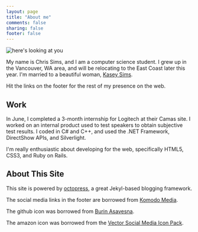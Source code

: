 ```yaml
---
layout: page
title: "About me"
comments: false
sharing: false
footer: false
---
```

![here's looking at you][chris_img]

My name is Chris Sims, and I am a computer science student.  I grew up in the Vancouver, WA area, and will be relocating to the
East Coast later this year.  I'm married to a beautiful woman, [Kasey Sims][1].

Hit the links on the footer for the rest of my presence on the web.


## Work

In June, I completed a 3-month internship for Logitech at their Camas site.  I worked on an internal product
used to test speakers to obtain subjective test results.  I coded in C# and C++, and used the .NET Framework,
DirectShow APIs, and Silverlight.

I'm really enthusiastic about developing for the web, specifically HTML5, CSS3, and Ruby on
Rails.

## About This Site

This site is powered by [octopress][2], a great Jekyl-based blogging framework.

The social media links in the footer are borrowed from [Komodo Media][3].

The github icon was borrowed from [Burin Asavesna][4].

The amazon icon was borrowed from the [Vector Social Media Icon Pack][5].

[chris_img]: /images/chris2.png
[1]: https://www.facebook.com/profile.php?id=25907126
[2]: http://octopress.org
[3]: http://www.komodomedia.com
[4]: http://helloburin.com/2010/09/20/github-social-icon/
[5]: http://icondock.com/free/vector-social-media-icons

